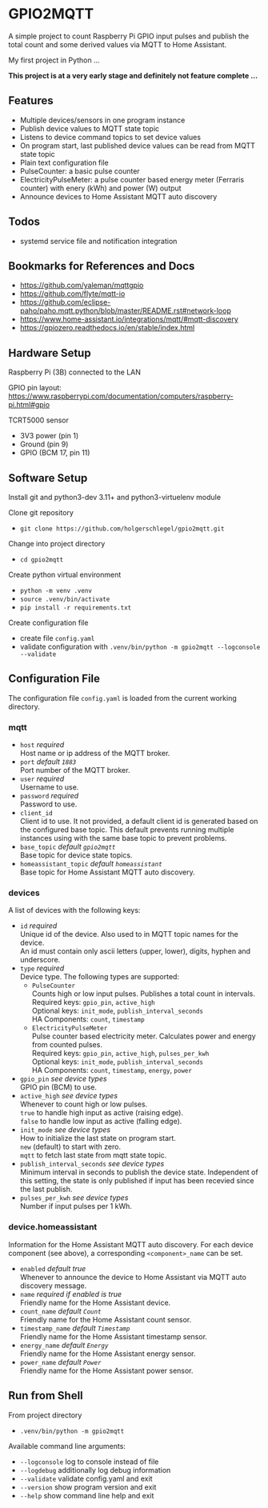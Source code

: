 # GPIO2MQTT

A simple project to count Raspberry Pi GPIO input pulses and publish the total count and some derived values via MQTT to Home Assistant.

My first project in Python ...

**This project is at a very early stage and definitely not feature complete ...**


## Features

- Multiple devices/sensors in one program instance
- Publish device values to MQTT state topic
- Listens to device command topics to set device values
- On program start, last published device values can be read from MQTT state topic
- Plain text configuration file
- PulseCounter: a basic pulse counter
- ElectricityPulseMeter: a pulse counter based energy meter (Ferraris counter) with enery (kWh) and power (W) output
- Announce devices to Home Assistant MQTT auto discovery


## Todos
- systemd service file and notification integration


## Bookmarks for References and Docs

- https://github.com/yaleman/mqttgpio
- https://github.com/flyte/mqtt-io
- https://github.com/eclipse-paho/paho.mqtt.python/blob/master/README.rst#network-loop
- https://www.home-assistant.io/integrations/mqtt/#mqtt-discovery
- https://gpiozero.readthedocs.io/en/stable/index.html


## Hardware Setup

Raspberry Pi (3B) connected to the LAN

GPIO pin layout: https://www.raspberrypi.com/documentation/computers/raspberry-pi.html#gpio

TCRT5000 sensor
- 3V3 power (pin 1)
- Ground (pin 9)
- GPIO (BCM 17, pin 11)


## Software Setup

Install git and python3-dev 3.11+ and python3-virtuelenv module

Clone git repository
- `git clone https://github.com/holgerschlegel/gpio2mqtt.git`

Change into project directory
- `cd gpio2mqtt`

Create python virtual environment
- `python -m venv .venv`
- `source .venv/bin/activate`
- `pip install -r requirements.txt`

Create configuration file
- create file `config.yaml`
- validate configuration with `.venv/bin/python -m gpio2mqtt --logconsole --validate`


## Configuration File

The configuration file `config.yaml` is loaded from the current working directory.

### mqtt

- `host` *required*  
  Host name or ip address of the MQTT broker.
- `port` *default `1883`*  
  Port number of the MQTT broker.
- `user` *required*  
  Username to use.
- `password` *required*  
  Password to use.
- `client_id`  
  Client id to use. It not provided, a default client id is generated based on the configured base topic. This default prevents running multiple instances using with the same base topic to prevent problems.
- `base_topic` *default `gpio2mqtt`*  
  Base topic for device state topics.
- `homeassistant_topic` *default `homeassistant`*  
  Base topic for Home Assistant MQTT auto discovery.

### devices

A list of devices with the following keys:

- `id` *required*  
  Unique id of the device. Also used to in MQTT topic names for the device.  
  An id must contain only ascii letters (upper, lower), digits, hyphen and underscore.  
- `type` *required*  
  Device type. The following types are supported:
  - `PulseCounter`  
    Counts high or low input pulses. Publishes a total count in intervals.  
    Required keys: `gpio_pin`, `active_high`  
    Optional keys: `init_mode`, `publish_interval_seconds`  
    HA Components: `count`, `timestamp`
  - `ElectricityPulseMeter`  
    Pulse counter based electricity meter. Calculates power and energy from counted pulses.  
    Required keys: `gpio_pin`, `active_high`, `pulses_per_kwh`  
    Optional keys: `init_mode`, `publish_interval_seconds`  
    HA Components: `count`, `timestamp`, `energy`, `power`
- `gpio_pin` *see device types*  
  GPIO pin (BCM) to use.  
- `active_high` *see device types*  
  Whenever to count high or low pulses.  
  `true` to handle high input as active (raising edge).  
  `false` to handle low input as active (falling edge).
- `init_mode` *see device types*  
  How to initialize the last state on program start.  
  `new` (default) to start with zero.  
  `mqtt` to fetch last state from mqtt state topic.
- `publish_interval_seconds` *see device types*  
  Minimum interval in seconds to publish the device state. Independent of this setting, the state is only published if input has been recevied since the last publish.
- `pulses_per_kwh` *see device types*  
  Number if input pulses per 1 kWh.

### device.homeassistant

Information for the Home Assistant MQTT auto discovery.
For each device component (see above), a corresponding `<component>_name` can be set.

- `enabled` *default true*  
  Whenever to announce the device to Home Assistant via MQTT auto discovery message.
- `name` *required if enabled is true*  
  Friendly name for the Home Assistant device.
- `count_name` *default `Count`*  
  Friendly name for the Home Assistant count sensor.
- `timestamp_name` *default `Timestamp`*  
  Friendly name for the Home Assistant timestamp sensor.
- `energy_name` *default `Energy`*  
  Friendly name for the Home Assistant energy sensor.
- `power_name` *default `Power`*  
  Friendly name for the Home Assistant power sensor.


## Run from Shell

From project directory
- `.venv/bin/python -m gpio2mqtt`

Available command line arguments:
- `--logconsole` log to console instead of file
- `--logdebug` additionally log debug information
- `--validate` validate config.yaml and exit
- `--version` show program version and exit
- `--help` show command line help and exit
